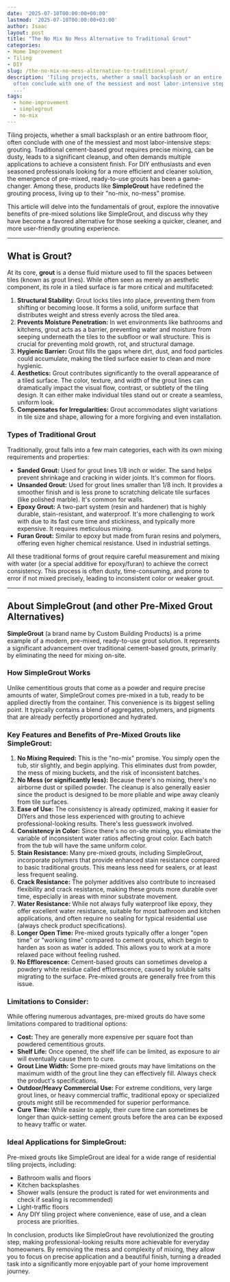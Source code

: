 ```yaml
---
date: '2025-07-10T00:00:00+00:00'
lastmod: '2025-07-10T00:00:00+03:00'
author: Isaac
layout: post
title: "The No Mix No Mess Alternative to Traditional Grout"
categories:
- Home Improvement
- Tiling
- DIY
slug: /the-no-mix-no-mess-alternative-to-traditional-grout/
description: 'Tiling projects, whether a small backsplash or an entire bathroom floor,
  often conclude with one of the messiest and most labor-intensive steps: grouting.
  ...'
tags: 
  - home-improvement
  - simplegrout
  - no-mix
---
```

Tiling projects, whether a small backsplash or an entire bathroom floor, often conclude with one of the messiest and most labor-intensive steps: grouting. Traditional cement-based grout requires precise mixing, can be dusty, leads to a significant cleanup, and often demands multiple applications to achieve a consistent finish. For DIY enthusiasts and even seasoned professionals looking for a more efficient and cleaner solution, the emergence of pre-mixed, ready-to-use grouts has been a game-changer. Among these, products like **SimpleGrout** have redefined the grouting process, living up to their "no-mix, no-mess" promise.

This article will delve into the fundamentals of grout, explore the innovative benefits of pre-mixed solutions like SimpleGrout, and discuss why they have become a favored alternative for those seeking a quicker, cleaner, and more user-friendly grouting experience.

---

## What is Grout?

At its core, **grout** is a dense fluid mixture used to fill the spaces between tiles (known as grout lines). While often seen as merely an aesthetic component, its role in a tiled surface is far more critical and multifaceted:

1.  **Structural Stability:** Grout locks tiles into place, preventing them from shifting or becoming loose. It forms a solid, uniform surface that distributes weight and stress evenly across the tiled area.
2.  **Prevents Moisture Penetration:** In wet environments like bathrooms and kitchens, grout acts as a barrier, preventing water and moisture from seeping underneath the tiles to the subfloor or wall structure. This is crucial for preventing mold growth, rot, and structural damage.
3.  **Hygienic Barrier:** Grout fills the gaps where dirt, dust, and food particles could accumulate, making the tiled surface easier to clean and more hygienic.
4.  **Aesthetics:** Grout contributes significantly to the overall appearance of a tiled surface. The color, texture, and width of the grout lines can dramatically impact the visual flow, contrast, or subtlety of the tiling design. It can either make individual tiles stand out or create a seamless, uniform look.
5.  **Compensates for Irregularities:** Grout accommodates slight variations in tile size and shape, allowing for a more forgiving and even installation.

### Types of Traditional Grout

Traditionally, grout falls into a few main categories, each with its own mixing requirements and properties:

* **Sanded Grout:** Used for grout lines 1/8 inch or wider. The sand helps prevent shrinkage and cracking in wider joints. It's common for floors.
* **Unsanded Grout:** Used for grout lines smaller than 1/8 inch. It provides a smoother finish and is less prone to scratching delicate tile surfaces (like polished marble). It's common for walls.
* **Epoxy Grout:** A two-part system (resin and hardener) that is highly durable, stain-resistant, and waterproof. It's more challenging to work with due to its fast cure time and stickiness, and typically more expensive. It requires meticulous mixing.
* **Furan Grout:** Similar to epoxy but made from furan resins and polymers, offering even higher chemical resistance. Used in industrial settings.

All these traditional forms of grout require careful measurement and mixing with water (or a special additive for epoxy/furan) to achieve the correct consistency. This process is often dusty, time-consuming, and prone to error if not mixed precisely, leading to inconsistent color or weaker grout.

---

## About SimpleGrout (and other Pre-Mixed Grout Alternatives)

**SimpleGrout** (a brand name by Custom Building Products) is a prime example of a modern, pre-mixed, ready-to-use grout solution. It represents a significant advancement over traditional cement-based grouts, primarily by eliminating the need for mixing on-site.

### How SimpleGrout Works

Unlike cementitious grouts that come as a powder and require precise amounts of water, SimpleGrout comes pre-mixed in a tub, ready to be applied directly from the container. This convenience is its biggest selling point. It typically contains a blend of aggregates, polymers, and pigments that are already perfectly proportioned and hydrated.

### Key Features and Benefits of Pre-Mixed Grouts like SimpleGrout:

1.  **No Mixing Required:** This is the "no-mix" promise. You simply open the tub, stir slightly, and begin applying. This eliminates dust from powder, the mess of mixing buckets, and the risk of inconsistent batches.
2.  **No Mess (or significantly less):** Because there's no mixing, there's no airborne dust or spilled powder. The cleanup is also generally easier since the product is designed to be more pliable and wipe away cleanly from tile surfaces.
3.  **Ease of Use:** The consistency is already optimized, making it easier for DIYers and those less experienced with grouting to achieve professional-looking results. There's less guesswork involved.
4.  **Consistency in Color:** Since there's no on-site mixing, you eliminate the variable of inconsistent water ratios affecting grout color. Each batch from the tub will have the same uniform color.
5.  **Stain Resistance:** Many pre-mixed grouts, including SimpleGrout, incorporate polymers that provide enhanced stain resistance compared to basic traditional grouts. This means less need for sealers, or at least less frequent sealing.
6.  **Crack Resistance:** The polymer additives also contribute to increased flexibility and crack resistance, making these grouts more durable over time, especially in areas with minor substrate movement.
7.  **Water Resistance:** While not always fully waterproof like epoxy, they offer excellent water resistance, suitable for most bathroom and kitchen applications, and often require no sealing for typical residential use (always check product specifications).
8.  **Longer Open Time:** Pre-mixed grouts typically offer a longer "open time" or "working time" compared to cement grouts, which begin to harden as soon as water is added. This allows you to work at a more relaxed pace without feeling rushed.
9.  **No Efflorescence:** Cement-based grouts can sometimes develop a powdery white residue called efflorescence, caused by soluble salts migrating to the surface. Pre-mixed grouts are generally free from this issue.

### Limitations to Consider:

While offering numerous advantages, pre-mixed grouts do have some limitations compared to traditional options:

* **Cost:** They are generally more expensive per square foot than powdered cementitious grouts.
* **Shelf Life:** Once opened, the shelf life can be limited, as exposure to air will eventually cause them to cure.
* **Grout Line Width:** Some pre-mixed grouts may have limitations on the maximum width of the grout line they can effectively fill. Always check the product's specifications.
* **Outdoor/Heavy Commercial Use:** For extreme conditions, very large grout lines, or heavy commercial traffic, traditional epoxy or specialized grouts might still be recommended for superior performance.
* **Cure Time:** While easier to apply, their cure time can sometimes be longer than quick-setting cement grouts before the area can be exposed to heavy traffic or water.

### Ideal Applications for SimpleGrout:

Pre-mixed grouts like SimpleGrout are ideal for a wide range of residential tiling projects, including:

* Bathroom walls and floors
* Kitchen backsplashes
* Shower walls (ensure the product is rated for wet environments and check if sealing is recommended)
* Light-traffic floors
* Any DIY tiling project where convenience, ease of use, and a clean process are priorities.

In conclusion, products like SimpleGrout have revolutionized the grouting step, making professional-looking results more achievable for everyday homeowners. By removing the mess and complexity of mixing, they allow you to focus on precise application and a beautiful finish, turning a dreaded task into a significantly more enjoyable part of your home improvement journey.
